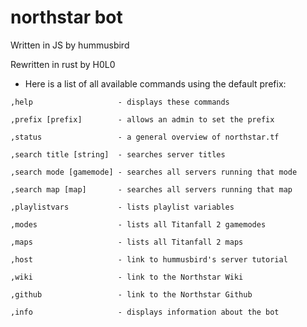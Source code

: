 # northstar bot

Written in JS by hummusbird

Rewritten in rust by H0L0

+ Here is a list of all available commands using the default prefix:
```
,help                   - displays these commands

,prefix [prefix]        - allows an admin to set the prefix

,status                 - a general overview of northstar.tf

,search title [string]  - searches server titles

,search mode [gamemode] - searches all servers running that mode

,search map [map]       - searches all servers running that map

,playlistvars           - lists playlist variables

,modes                  - lists all Titanfall 2 gamemodes

,maps                   - lists all Titanfall 2 maps

,host                   - link to hummusbird's server tutorial

,wiki                   - link to the Northstar Wiki

,github                 - link to the Northstar Github 

,info                   - displays information about the bot

```
